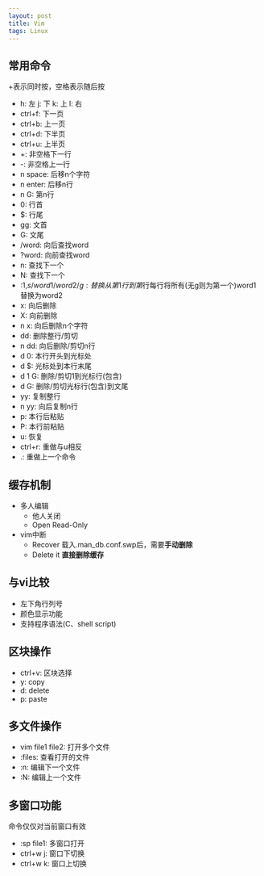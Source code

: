 ```yaml
---
layout: post
title: Vim
tags: Linux
---
```

## 常用命令
+表示同时按，空格表示随后按
- h: 左 j: 下 k: 上 l: 右
- ctrl+f: 下一页
- ctrl+b: 上一页
- ctrl+d: 下半页
- ctrl+u: 上半页
- +: 非空格下一行
- -: 非空格上一行
- n space: 后移n个字符
- n enter: 后移n行
- n G: 第n行
- 0: 行首
- $: 行尾
- gg: 文首
- G: 文尾
- /word: 向后查找word
- ?word: 向前查找word
- n: 查找下一个
- N: 查找下一个
- :1,$s/word1/word2/g: 替换从第1行到第$行每行将所有(无g则为第一个)word1替换为word2
- x: 向后删除
- X: 向前删除
- n x: 向后删除n个字符
- dd: 删除整行/剪切
- n dd: 向后删除/剪切n行
- d 0: 本行开头到光标处
- d $: 光标处到本行末尾
- d 1 G: 删除/剪切1到光标行(包含)
- d G: 删除/剪切光标行(包含)到文尾
- yy: 复制整行
- n yy: 向后复制n行
- p: 本行后粘贴
- P: 本行前粘贴
- u: 恢复
- ctrl+r: 重做与u相反
- .: 重做上一个命令

## 缓存机制

- 多人编辑
	- 他人关闭
	- Open Read-Only
- vim中断
	- Recover 载入.man_db.conf.swp后，需要**手动删除**
	- Delete it **直接删除缓存**

## 与vi比较
- 左下角行列号
- 颜色显示功能
- 支持程序语法(C、shell script)

## 区块操作
- ctrl+v: 区块选择
- y: copy
- d: delete
- p: paste

## 多文件操作
- vim file1 file2: 打开多个文件
- :files: 查看打开的文件
- :n: 编辑下一个文件
- :N: 编辑上一个文件

## 多窗口功能
命令仅仅对当前窗口有效
- :sp file1: 多窗口打开
- ctrl+w j: 窗口下切换
- ctrl+w k: 窗口上切换